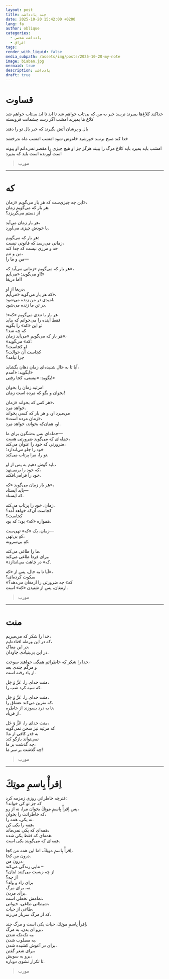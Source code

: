```yaml
---
layout: post
title: چند یادداشت
date: 2025-10-20 15:42:00 +0200
lang: fa
author: oblique
categories:
  - یادداشت شخصی
  - اغراق
tags:
render_with_liquid: false
media_subpath: /assets/img/posts/2025-10-20-my-note
image: biaban.jpg
mermaid: true
description: یادداشت
draft: true
---
```



# قساوت
خداکند کلاغ‌ها بمیرند
نرسد خبر به من
که بی‌تاب خواهم شد
تا ابد
تا ابد بی‌تاب خواهم شد
کلاغ ها بمیرند امشب
اگر رسد چشمانت فروبسته

بال و پرشان آتش بگیرند
که خبر بال تو را دهند

خدا کند صبح نرسد
خورشید خاموش شود امشب
امشب ماه ندرخشد

امشب باید بمیرد
باید کلاغ مرگ را ببیند
هرگز جز او هیچ چیزی را مقصر نمی‌دانم
او پیوند است
آورنده است
باید که بمیرد

 > مورب
---

# که

این چه چیزی‌ست که هر بار می‌گویم «زمان»،  
هر بار که می‌گویم زمان،  
از دستم می‌گریزد؟  

هر بار زمان می‌آید،  
با خودش چیزی می‌آورد.  

هر بار که می‌گویم:  
زمانی می‌رسد که قانونی نیست،  
حد و مرزی نیست که جدا کند  
من و تنم،  
من و ما را—  

هر بار که می‌گویم «زمانی می‌آید که»،  
او می‌گوید: «می‌آیم!»  
اما دریغا!  

دریغا از او،  
که هر بار می‌گوید «می‌آیم»،  
امیدی در من زنده می‌شود،  
در تن ما زنده می‌شود.  

هر بار با تندی می‌گویم «که»؛  
فقط آینده را می‌خوانم که بیاید  
و این «که» را بگوید:  
که چه شد؟  
هر بار که می‌گویم «می‌آید زمان»،  
«که» می‌گوید:  
او کجاست؟  
کجاست آن حوالت؟  
چرا نیامد؟  

آیا تا به حال شنیده‌ای زمان دهان بگشاید،  
بگوید: «آمدم!»  
بگوید: «نیستی، کجا رفتی!»  

مرثیه زمان را بخوان!  
بخوان و بگو که مرده است زمان!  

هر کس که بخواند «زمان»،  
خواهد مرد.  
می‌میرد او، و هر بار که کسی بخواند  
«زمان مرده است»،  
او، همان‌که بخواند، خواهد مرد.  

جمله‌ای بس بدشگون برای ما—  
جمله‌ای که می‌گوید ضرورتی هست،  
ضرورتی که خود را عنوان می‌کند،  
خود را جلو می‌اندازد؛  
تو را، مرا پرتاب می‌کند.  

باید گوش دهیم به پس از او،  
که خود را برمی‌نهد،  
خود را فرامی‌افکند.  

هر بار زمان می‌گوید «که»،  
باید ایستاد—  
که ایستاد.  

زمان، خود را پرتاب می‌کند.  
کجاست آن‌که خواهد آمد؟  
کجاست؟  
همواره «که» بود؛ که بود.  

زمان، یک «که» تهی‌ست—  
کهِ بی‌تهی،  
کهِ بی‌سروته.  

ما را طاغی می‌کند،  
برای فردا طاغی می‌کند،  
«که» در چاهت می‌اندازد.  

آیا تا به حال، پس از «که»،  
سکوت کرده‌ای؟  
«که» چه ضرورتی را ارمغان می‌دهد؟  
ارمغان، پس از شنیدن «که» است.

> مورب
---

# منت 

خدا را شکر که می‌میریم،  
که در این ورطه افتاده‌ایم،  
در این مغاک،  
در این بی‌بنیادی جاودان.  

خدا را شکر که خاطراتم همگی خواهند سوخت،  
و مرگم چندی بعد  
از یاد رفته است.  

منت خدای را، عَزَّ وَ جَل،  
که سیه کرد شب را.  

منت خدای را، عَزَّ وَ جَل،  
که نفرین می‌کند عشاق را،  
تا به درد بسوزند از خاطره،  
از فریاد.  


منت خدای را، عَزَّ وَ جَل،  
که مرثیه نیز سخن نمی‌گوید  
به قدر کافی از ما؛  
نمی‌تواند بازگو کند  
چه گذشت بر ما،  
چه گذشت بر سر ما!

> مورب
---

# اِقرأْ بِاسمِ موتِكَ

فترچه خاطراتی روزی زمزمه کرد:  
که جز تو کی خواند؟  
پس اِقرأْ بِاسمِ موتِكَ
بخوان مرا، نه از رو،  
که خاطراتت را بخوان،  
نه یکی، همه را.  
همه را یکی کن،  
همه‌ای که یکی نمی‌ماند،  
همه‌ای که فقط یکی شده،  
همه‌ای که می‌گویند یکی است.  


اِقرأْ بِاسمِ موتِكَ،
اما این همه من کجا،  
درون من کجا.  
درون من،  
مایی زندگی می‌کند –  
از چه زیست می‌کنند اینان؟  
از چه؟  
برای زاد و ولد؟  
نه، برای مرگ.  
برای مردن.  
تمامش تخطی است،  
شیطانی طاغی، حیوانی،  
طاغی از حیات،  
که از مرگ سرباز می‌زند.  

اِقرأْ بِاسمِ موتِكَ،
حیات یکی است و مرگ چند،  
برو ای بدن، به مرگ،  
به تکه‌تکه شدن،  
به مصلوب شدن،  
برای در آغوش کشیده شدن،  
برای شعر گفتن،  
برو به سویش،  
تا تکرار نشوی دوباره.

> مورب
